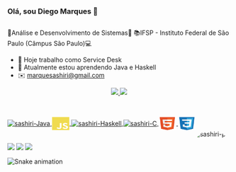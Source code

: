 ### Olá, sou Diego Marques 👋

##

👾Análise e Desenvolvimento de Sistemas👾
📚IFSP - Instituto Federal de São Paulo (Câmpus São Paulo)💻

- 🔭 Hoje trabalho como Service Desk
- 🌱 Atualmente estou aprendendo Java e Haskell
- ✉️ marquesashiri@gmail.com

<div align="center">
  <a href="https://github.com/SASHIRl">
  <img height="180em" src="https://github-readme-stats.vercel.app/api?username=SASHIRl&show_icons=true&theme=dark&include_all_commits=true&count_private=true"/>
  <img height="180em" src="https://github-readme-stats.vercel.app/api/top-langs/?username=SASHIRl&layout=compact&langs_count=7&theme=dark"/>
</div>
  
  ##
  
<div style="display: inline_block"><br>
  <img align="center" alt="sashiri-Java" height="30" width="40" src="https://cdn.jsdelivr.net/gh/devicons/devicon/icons/java/java-original.svg">
  <img align="center" alt="sashiri-Js" height="30" width="40" src="https://raw.githubusercontent.com/devicons/devicon/master/icons/javascript/javascript-plain.svg">
  <img align="center" alt="sashiri-Haskell" height="30" width="40" src="https://cdn.jsdelivr.net/gh/devicons/devicon/icons/haskell/haskell-original.svg">
  <img align="center" alt="sashiri-C" height="30" width="40" src="https://cdn.jsdelivr.net/gh/devicons/devicon/icons/c/c-plain.svg">
  <img align="center" alt="sashiri-HTML" height="30" width="40" src="https://raw.githubusercontent.com/devicons/devicon/master/icons/html5/html5-original.svg">
  <img align="center" alt="sashiri-CSS" height="30" width="40" src="https://raw.githubusercontent.com/devicons/devicon/master/icons/css3/css3-original.svg">
  <img align="right" alt="sashiri-pic" height="150" style="border-radius:50px;" src="https://media.discordapp.net/attachments/933495362109468695/933495450445676604/download20200805221419.png?width=422&height=422">
</div>
  
  ##
  
<div>
  <a href="https://www.instagram.com/diegosashiri/" target="_blank"><img src="https://img.shields.io/badge/-Instagram-%23E4405F?style=for-the-badge&logo=instagram&logoColor=white" target="_blank"></a>
  <a href = "mailto:marquesashiri@gmail.com"><img src="https://img.shields.io/badge/Gmail-D14836?style=for-the-badge&logo=gmail&logoColor=white" target="_blank"></a>
  <a href="https://www.linkedin.com/in/diego-marques-771841b7/" target="_blank"><img src="https://img.shields.io/badge/-LinkedIn-%230077B5?style=for-the-badge&logo=linkedin&logoColor=white" target="_blank"></a> 
</div>
  
 ![Snake animation](https://github.com/SASHIRl/blob/output/github-contribution-grid-snake.svg)
